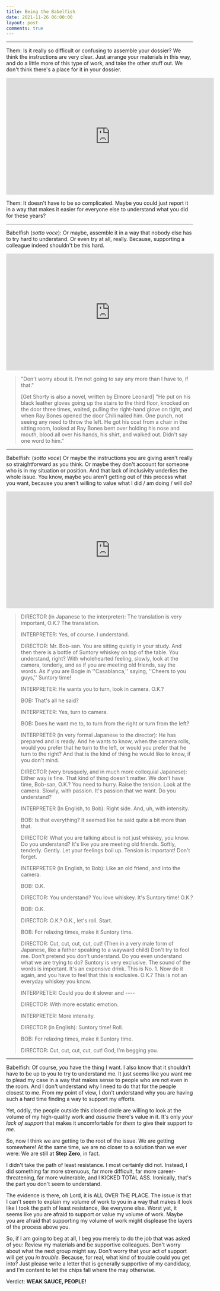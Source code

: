 ```yaml
---
title: Being the Babelfish
date: 2021-11-26 06:00:00
layout: post
comments: true
---
```



--- 
Them: Is it really so difficult or confusing to assemble your dossier? We think the instructions are very clear. Just arrange your materials in this way, and do a little more of this type of work, and take the other stuff out. We don't think there's a place for it in your dossier.

<iframe width="560" height="315" src="https://www.youtube.com/embed/Hf_2faXuxEo" title="YouTube video player" frameborder="0" allow="accelerometer; autoplay; clipboard-write; encrypted-media; gyroscope; picture-in-picture" allowfullscreen></iframe>

Them: It doesn't have to be so complicated. Maybe you could just report it in a way that makes it easier for everyone else to understand what you did for these years?

---

Babelfish (*sotto voce*): Or maybe, assemble it in a way that nobody else has to try hard to understand. Or even try at all, really. Because, supporting a colleague indeed shouldn't be this hard.

<iframe width="560" height="315" src="https://www.youtube.com/embed/rh8OdlSXiDo" title="YouTube video player" frameborder="0" allow="accelerometer; autoplay; clipboard-write; encrypted-media; gyroscope; picture-in-picture" allowfullscreen></iframe>


>"Don't worry about it. I'm not going to say any more than I have to, if that."
>
>[Get Shorty is also a novel, written by Elmore Leonard]
>"He put on his black leather gloves going up the stairs to the third floor, knocked on the door three times, waited, pulling the right-hand glove on tight, and when Ray Bones opened the door Chili nailed him. One punch, not seeing any need to throw the left. He got his coat from a chair in the sitting room, looked at Ray Bones bent over holding his nose and mouth, blood all over his hands, his shirt, and walked out. Didn't say one word to him."

---
Babelfish: (*sotto voce*) Or maybe the instructions you are giving aren't really so straightforward as you think. Or maybe they don't account for someone who is in my situation or position. And that lack of inclusivity underlies the whole issue. You know, maybe you aren't getting out of this process what you want, because you aren't willing to value what I did / am doing / will do?

<iframe width="560" height="315" src="https://www.youtube.com/embed/FiQnH450hPM" title="YouTube video player" frameborder="0" allow="accelerometer; autoplay; clipboard-write; encrypted-media; gyroscope; picture-in-picture" allowfullscreen></iframe>


>DIRECTOR (in Japanese to the interpreter): The translation is very important, O.K.? The translation. 
>
>INTERPRETER: Yes, of course. I understand. 
>
>DIRECTOR: Mr. Bob-san. You are sitting quietly in your study. And then there is a bottle of Suntory whiskey on top of the table. You understand, right? With wholehearted feeling, slowly, look at the camera, tenderly, and as if you are meeting old friends, say the words. As if you are Bogie in ''Casablanca,'' saying, ''Cheers to you guys,'' Suntory time! 
>
>INTERPRETER: He wants you to turn, look in camera. O.K.? 
>
>BOB: That's all he said? 
>
>INTERPRETER: Yes, turn to camera. 
>
>BOB: Does he want me to, to turn from the right or turn from the left? 
>
>INTERPRETER (in very formal Japanese to the director): He has prepared and is ready. And he wants to know, when the camera rolls, would you prefer that he turn to the left, or would you prefer that he turn to the right? And that is the kind of thing he would like to know, if you don't mind. 
>
>DIRECTOR (very brusquely, and in much more colloquial Japanese): Either way is fine. That kind of thing doesn't matter. We don't have time, Bob-san, O.K.? You need to hurry. Raise the tension. Look at the camera. Slowly, with passion. It's passion that we want. Do you understand? 
>
>INTERPRETER (In English, to Bob): Right side. And, uh, with intensity. 
>
>BOB: Is that everything? It seemed like he said quite a bit more than that. 
>
>DIRECTOR: What you are talking about is not just whiskey, you know. Do you understand? It's like you are meeting old friends. Softly, tenderly. Gently. Let your feelings boil up. Tension is important! Don't forget. 
>
>INTERPRETER (in English, to Bob): Like an old friend, and into the camera. 
>
>BOB: O.K. 
>
>DIRECTOR: You understand? You love whiskey. It's Suntory time! O.K.? 
>
>BOB: O.K. 
>
>DIRECTOR: O.K.? O.K., let's roll. Start. 
>
>BOB: For relaxing times, make it Suntory time. 
>
>DIRECTOR: Cut, cut, cut, cut, cut! (Then in a very male form of Japanese, like a father speaking to a wayward child) Don't try to fool me. Don't pretend you don't understand. Do you even understand what we are trying to do? Suntory is very exclusive. The sound of the words is important. It's an expensive drink. This is No. 1. Now do it again, and you have to feel that this is exclusive. O.K.? This is not an everyday whiskey you know. 
>
>INTERPRETER: Could you do it slower and ---- 
>
>DIRECTOR: With more ecstatic emotion. 
>
>INTERPRETER: More intensity. 
>
>DIRECTOR (in English): Suntory time! Roll. 
>
>BOB: For relaxing times, make it Suntory time. 
>
>DIRECTOR: Cut, cut, cut, cut, cut! God, I'm begging you.

---
Babelfish: Of course, *you* have the thing I want. I also know that it shouldn't have to be up to you to try to understand me. It just seems like you want me to plead my case in a way that makes sense to people who are not even in the room.  And I don't understand why I need to do that for the people closest to me. From my point of view, I don't understand why you are having such a hard time finding a way to support my efforts.

Yet, oddly, the people outside this closed circle are willing to look at the volume of my high-quality work and *assume* there's value in it. It's only *your lack of support* that makes it uncomfortable for *them* to give their support to *me*.

So, now I think we are getting to the root of the issue. We are getting somewhere! At the same time, we are no closer to a solution than we ever were:  We are still at **Step Zero**, in fact. 

I didn't take the path of least resistance. I most certainly did not. Instead, I did something far more strenuous, far more difficult, far more career-threatening, far more vulnerable, and I KICKED TOTAL ASS. Ironically, that's the part you don't seem to understand. 

The evidence is there, oh Lord, it is ALL OVER THE PLACE. The issue is that I can't seem to explain my volume of work to you in a way that makes it look like I took the path of least resistance, like everyone else. Worst yet, it seems like you are afraid to support or value my volume of work. Maybe you are afraid that supporting my volume of work might displease the layers of the process above you.

So, if I am going to beg at all, I beg you merely to do the job that was asked of you: Review my materials and be supportive colleagues. Don't worry about what the next group might say. Don't worry that your act of support will get you *in trouble.* Because, for real, what kind of trouble could you get into? Just please write a letter that is generally supportive of my candidacy, and I'm content to let the chips fall where the may otherwise.

Verdict: **WEAK SAUCE, PEOPLE!**
